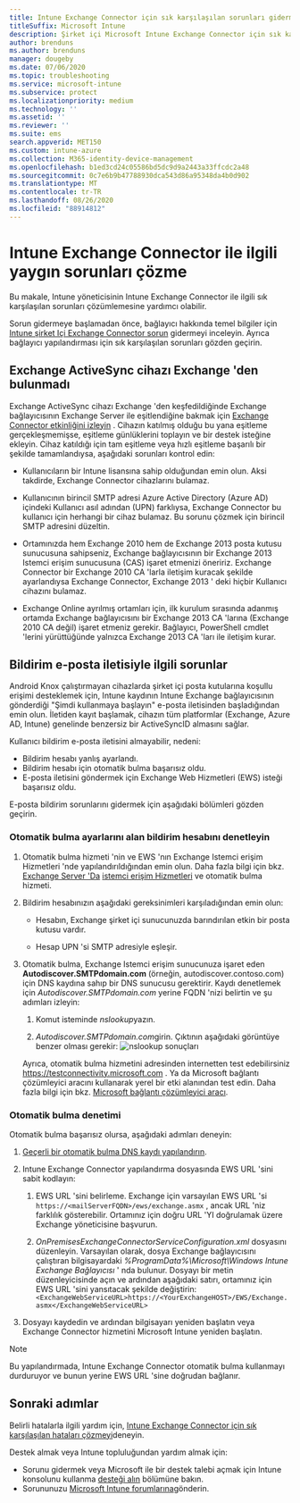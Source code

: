 ```yaml
---
title: Intune Exchange Connector için sık karşılaşılan sorunları giderme
titleSuffix: Microsoft Intune
description: Şirket içi Microsoft Intune Exchange Connector için sık karşılaşılan sorunları giderin ve çözümleyin.
author: brenduns
ms.author: brenduns
manager: dougeby
ms.date: 07/06/2020
ms.topic: troubleshooting
ms.service: microsoft-intune
ms.subservice: protect
ms.localizationpriority: medium
ms.technology: ''
ms.assetid: ''
ms.reviewer: ''
ms.suite: ems
search.appverid: MET150
ms.custom: intune-azure
ms.collection: M365-identity-device-management
ms.openlocfilehash: b1ed3cd24c05586bd5dc9d9a2443a33ffcdc2a48
ms.sourcegitcommit: 0c7e6b9b47788930dca543d86a95348da4b0d902
ms.translationtype: MT
ms.contentlocale: tr-TR
ms.lasthandoff: 08/26/2020
ms.locfileid: "88914812"
---
```

# <a name="resolve-common-problems-with-the-intune-exchange-connector"></a>Intune Exchange Connector ile ilgili yaygın sorunları çözme
 
Bu makale, Intune yöneticisinin Intune Exchange Connector ile ilgili sık karşılaşılan sorunları çözümlemesine yardımcı olabilir.

Sorun gidermeye başlamadan önce, bağlayıcı hakkında temel bilgiler için [Intune şirket Içi Exchange Connector sorun](troubleshoot-exchange-connector.md) gidermeyi inceleyin. Ayrıca bağlayıcı yapılandırması için sık karşılaşılan sorunları gözden geçirin.

## <a name="an-exchange-activesync-device-isnt-discovered-from-exchange"></a>Exchange ActiveSync cihazı Exchange 'den bulunmadı

Exchange ActiveSync cihazı Exchange 'den keşfedildiğinde Exchange bağlayıcısının Exchange Server ile eşitlendiğine bakmak için [Exchange Connector etkinliğini izleyin](exchange-connector-install.md#on-premises-intune-exchange-connector-high-availability-support) . Cihazın katılmış olduğu bu yana eşitleme gerçekleşmemişse, eşitleme günlüklerini toplayın ve bir destek isteğine ekleyin. Cihaz katıldığı için tam eşitleme veya hızlı eşitleme başarılı bir şekilde tamamlandıysa, aşağıdaki sorunları kontrol edin:

- Kullanıcıların bir Intune lisansına sahip olduğundan emin olun. Aksi takdirde, Exchange Connector cihazlarını bulamaz.

- Kullanıcının birincil SMTP adresi Azure Active Directory (Azure AD) içindeki Kullanıcı asıl adından (UPN) farklıysa, Exchange Connector bu kullanıcı için herhangi bir cihaz bulamaz. Bu sorunu çözmek için birincil SMTP adresini düzeltin.

- Ortamınızda hem Exchange 2010 hem de Exchange 2013 posta kutusu sunucusuna sahipseniz, Exchange bağlayıcısının bir Exchange 2013 Istemci erişim sunucusuna (CAS) işaret etmenizi öneririz. Exchange Connector bir Exchange 2010 CA 'larla iletişim kuracak şekilde ayarlandıysa Exchange Connector, Exchange 2013 ' deki hiçbir Kullanıcı cihazını bulamaz.

- Exchange Online ayrılmış ortamları için, ilk kurulum sırasında adanmış ortamda Exchange bağlayıcısını bir Exchange 2013 CA 'larına (Exchange 2010 CA değil) işaret etmeniz gerekir. Bağlayıcı, PowerShell cmdlet 'lerini yürüttüğünde yalnızca Exchange 2013 CA 'ları ile iletişim kurar.

## <a name="problems-with-the-notification-email-message"></a>Bildirim e-posta iletisiyle ilgili sorunlar

Android Knox çalıştırmayan cihazlarda şirket içi posta kutularına koşullu erişimi desteklemek için, Intune kaydının Intune Exchange bağlayıcısının gönderdiği "Şimdi kullanmaya başlayın" e-posta iletisinden başladığından emin olun. İletiden kayıt başlamak, cihazın tüm platformlar (Exchange, Azure AD, Intune) genelinde benzersiz bir ActiveSyncID almasını sağlar.

Kullanıcı bildirim e-posta iletisini almayabilir, nedeni:

- Bildirim hesabı yanlış ayarlandı.
- Bildirim hesabı için otomatik bulma başarısız oldu.
- E-posta iletisini göndermek için Exchange Web Hizmetleri (EWS) isteği başarısız oldu.

E-posta bildirim sorunlarını gidermek için aşağıdaki bölümleri gözden geçirin.

### <a name="check-the-notification-account-that-retrieves-autodiscover-settings"></a>Otomatik bulma ayarlarını alan bildirim hesabını denetleyin

1. Otomatik bulma hizmeti 'nin ve EWS 'nın Exchange Istemci erişim Hizmetleri 'nde yapılandırıldığından emin olun. Daha fazla bilgi için bkz. [Exchange Server 'Da](/Exchange/architecture/client-access/autodiscover?view=exchserver-2019) [istemci erişim Hizmetleri](/Exchange/architecture/client-access/client-access) ve otomatik bulma hizmeti.

2. Bildirim hesabınızın aşağıdaki gereksinimleri karşıladığından emin olun:

   - Hesabın, Exchange şirket içi sunucunuzda barındırılan etkin bir posta kutusu vardır.

   - Hesap UPN 'si SMTP adresiyle eşleşir.

3. Otomatik bulma, Exchange Istemci erişim sunucunuza işaret eden **Autodiscover.SMTPdomain.com** (örneğin, autodiscover.contoso.com) için DNS kaydına sahıp bir DNS sunucusu gerektirir. Kaydı denetlemek için *Autodiscover.SMTPdomain.com* yerine FQDN 'nizi belirtin ve şu adımları izleyin:

   1. Komut isteminde *nslookup*yazın.

   2. *Autodiscover.SMTPdomain.com*girin. Çıktının aşağıdaki görüntüye benzer olması gerekir: ![ nslookup sonuçları](./media/troubleshoot-exchange-connector-common-problems/nslookup-results.png
      )

   Ayrıca, otomatik bulma hizmetini adresinden internetten test edebilirsiniz https://testconnectivity.microsoft.com . Ya da Microsoft bağlantı çözümleyici aracını kullanarak yerel bir etki alanından test edin. Daha fazla bilgi için bkz. [Microsoft bağlantı çözümleyici aracı](/previous-versions/office/exchange-remote-connectivity/jj851141(v=exchg.80)).


### <a name="check-autodiscover"></a>Otomatik bulma denetimi

Otomatik bulma başarısız olursa, aşağıdaki adımları deneyin:

1. [Geçerli bir otomatik bulma DNS kaydı yapılandırın](/previous-versions/exchange-server/exchange-150/mt473798(v=exchg.150)).

2. Intune Exchange Connector yapılandırma dosyasında EWS URL 'sini sabit kodlayın:

   1. EWS URL 'sini belirleme. Exchange için varsayılan EWS URL 'si `https://<mailServerFQDN>/ews/exchange.asmx` , ancak URL 'niz farklılık gösterebilir. Ortamınız için doğru URL 'YI doğrulamak üzere Exchange yöneticisine başvurun.

   2. *OnPremisesExchangeConnectorServiceConfiguration.xml* dosyasını düzenleyin. Varsayılan olarak, dosya Exchange bağlayıcısını çalıştıran bilgisayardaki *%ProgramData%\Microsoft\Windows Intune Exchange Bağlayıcısı* ' nda bulunur. Dosyayı bir metin düzenleyicisinde açın ve ardından aşağıdaki satırı, ortamınız için EWS URL 'sini yansıtacak şekilde değiştirin: `<ExchangeWebServiceURL>https://<YourExchangeHOST>/EWS/Exchange.asmx</ExchangeWebServiceURL>`

3. Dosyayı kaydedin ve ardından bilgisayarı yeniden başlatın veya Exchange Connector hizmetini Microsoft Intune yeniden başlatın.

>[!NOTE]
> Bu yapılandırmada, Intune Exchange Connector otomatik bulma kullanmayı durduruyor ve bunun yerine EWS URL 'sine doğrudan bağlanır.

## <a name="next-steps"></a>Sonraki adımlar

Belirli hatalarla ilgili yardım için, [Intune Exchange Connector için sık karşılaşılan hataları çözmeyi](troubleshoot-exchange-connector-common-errors.md)deneyin.

Destek almak veya Intune topluluğundan yardım almak için:

- Sorunu gidermek veya Microsoft ile bir destek talebi açmak için Intune konsolunu kullanma [desteği alın](../fundamentals/get-support.md) bölümüne bakın.
- Sorununuzu [Microsoft Intune forumlarına](https://social.technet.microsoft.com/Forums/home?forum=microsoftintuneprod)gönderin.